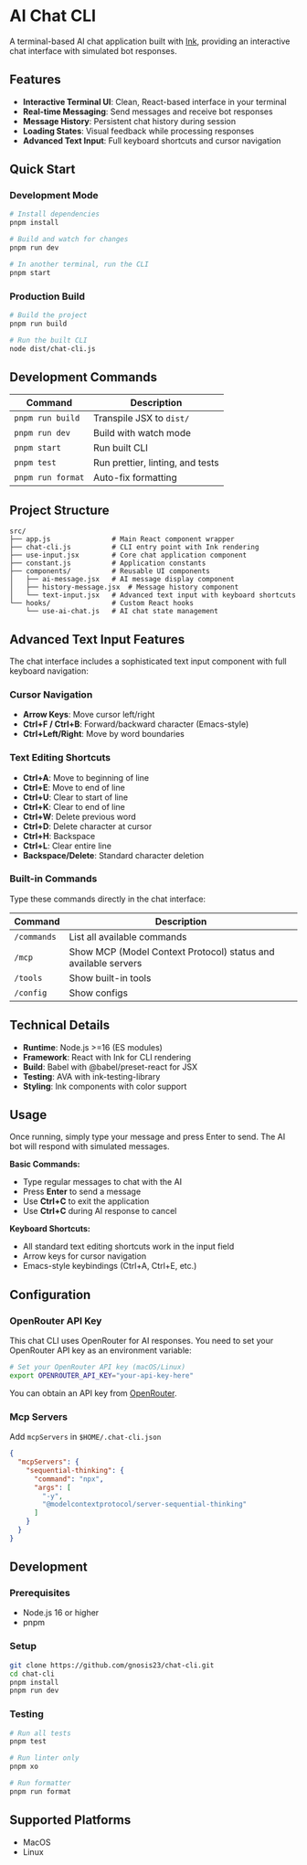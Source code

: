 # AI Chat CLI

A terminal-based AI chat application built with [Ink](https://github.com/vadimdemedes/ink), providing an interactive chat interface with simulated bot responses.

## Features

- **Interactive Terminal UI**: Clean, React-based interface in your terminal
- **Real-time Messaging**: Send messages and receive bot responses
- **Message History**: Persistent chat history during session
- **Loading States**: Visual feedback while processing responses
- **Advanced Text Input**: Full keyboard shortcuts and cursor navigation

## Quick Start

### Development Mode

```bash
# Install dependencies
pnpm install

# Build and watch for changes
pnpm run dev

# In another terminal, run the CLI
pnpm start
```

### Production Build

```bash
# Build the project
pnpm run build

# Run the built CLI
node dist/chat-cli.js
```

## Development Commands

| Command           | Description                      |
| ----------------- | -------------------------------- |
| `pnpm run build`  | Transpile JSX to `dist/`         |
| `pnpm run dev`    | Build with watch mode            |
| `pnpm start`      | Run built CLI                    |
| `pnpm test`       | Run prettier, linting, and tests |
| `pnpm run format` | Auto-fix formatting              |

## Project Structure

```
src/
├── app.js               # Main React component wrapper
├── chat-cli.js          # CLI entry point with Ink rendering
├── use-input.jsx        # Core chat application component
├── constant.js          # Application constants
├── components/          # Reusable UI components
│   ├── ai-message.jsx   # AI message display component
│   ├── history-message.jsx  # Message history component
│   └── text-input.jsx   # Advanced text input with keyboard shortcuts
└── hooks/               # Custom React hooks
    └── use-ai-chat.js   # AI chat state management
```

## Advanced Text Input Features

The chat interface includes a sophisticated text input component with full keyboard navigation:

### Cursor Navigation

- **Arrow Keys**: Move cursor left/right
- **Ctrl+F / Ctrl+B**: Forward/backward character (Emacs-style)
- **Ctrl+Left/Right**: Move by word boundaries

### Text Editing Shortcuts

- **Ctrl+A**: Move to beginning of line
- **Ctrl+E**: Move to end of line
- **Ctrl+U**: Clear to start of line
- **Ctrl+K**: Clear to end of line
- **Ctrl+W**: Delete previous word
- **Ctrl+D**: Delete character at cursor
- **Ctrl+H**: Backspace
- **Ctrl+L**: Clear entire line
- **Backspace/Delete**: Standard character deletion

### Built-in Commands

Type these commands directly in the chat interface:

| Command     | Description |
| ----------- | ----------- |
| `/commands` | List all available commands |
| `/mcp`      | Show MCP (Model Context Protocol) status and available servers |
| `/tools`    | Show built-in tools         |
| `/config`   | Show configs                |

## Technical Details

- **Runtime**: Node.js >=16 (ES modules)
- **Framework**: React with Ink for CLI rendering
- **Build**: Babel with @babel/preset-react for JSX
- **Testing**: AVA with ink-testing-library
- **Styling**: Ink components with color support

## Usage

Once running, simply type your message and press Enter to send. The AI bot will respond with simulated messages.

**Basic Commands:**

- Type regular messages to chat with the AI
- Press **Enter** to send a message
- Use **Ctrl+C** to exit the application
- Use **Ctrl+C** during AI response to cancel

**Keyboard Shortcuts:**

- All standard text editing shortcuts work in the input field
- Arrow keys for cursor navigation
- Emacs-style keybindings (Ctrl+A, Ctrl+E, etc.)

## Configuration

### OpenRouter API Key

This chat CLI uses OpenRouter for AI responses. You need to set your OpenRouter API key as an environment variable:

```bash
# Set your OpenRouter API key (macOS/Linux)
export OPENROUTER_API_KEY="your-api-key-here"
```

You can obtain an API key from [OpenRouter](https://openrouter.ai/settings/keys).

### Mcp Servers

Add `mcpServers` in `$HOME/.chat-cli.json`

```json
{
  "mcpServers": {
    "sequential-thinking": {
      "command": "npx",
      "args": [
        "-y",
        "@modelcontextprotocol/server-sequential-thinking"
      ]
    }
  }
}
```

## Development

### Prerequisites

- Node.js 16 or higher
- pnpm

### Setup

```bash
git clone https://github.com/gnosis23/chat-cli.git
cd chat-cli
pnpm install
pnpm run dev
```

### Testing

```bash
# Run all tests
pnpm test

# Run linter only
pnpm xo

# Run formatter
pnpm run format
```

## Supported Platforms

- MacOS
- Linux
